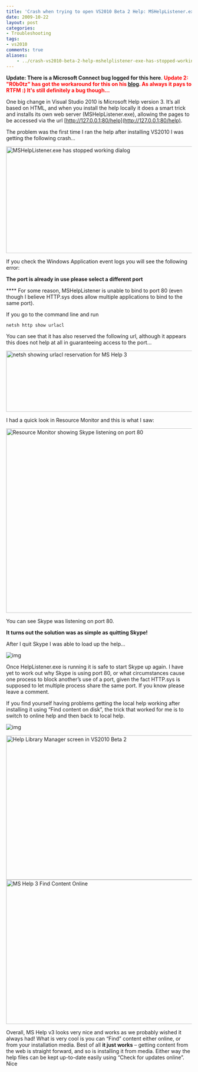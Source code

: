 ```yaml
---
title: 'Crash when trying to open VS2010 Beta 2 Help: MSHelpListener.exe has stopped working'
date: 2009-10-22
layout: post
categories:
- Troubleshooting
tags:
- vs2010
comments: true
aliases:
    - ../crash-vs2010-beta-2-help-mshelplistener-exe-has-stopped-working.md
---
```


**Update: There is a Microsoft Connect bug logged for this here**.
<span style="color: #ff0000;"><strong>Update 2: "R0b0tz" has got the workaround for this on his <a href="http://r0b0tz.com/?p=35">blog</a>. As always it pays to RTFM :)</strong></span><span style="color: #ff0000;"><strong> It's still definitely a bug though...</strong></span>

One big change in Visual Studio 2010 is Microsoft Help version 3. It’s all based on HTML, and when you install the help locally it does a smart trick and installs its own web server (MSHelpListener.exe), allowing the pages to be accessed via the url [http://127.0.0.1:80/help](http://127.0.0.1:80/help).

The problem was the first time I ran the help after installing VS2010 I was getting the following crash…

<img style="border-right-width: 0px; display: inline; border-top-width: 0px; border-bottom-width: 0px; border-left-width: 0px" title="MSHelpListener.exe has stopped working dialog" src="https://s3-us-west-2.amazonaws.com/jack-ukleja-com/image42.png" border="0" alt="MSHelpListener.exe has stopped working dialog" width="536" height="290">

If you check the Windows Application event logs you will see the following error:

**The port is already in use please select a different port**

**** For some reason, MSHelpListener is unable to bind to port 80 (even though I believe HTTP.sys does allow multiple applications to bind to the same port).

If you go to the command line and run

    netsh http show urlacl
You can see that it has also reserved the following url, although it appears this does not help at all in guaranteeing access to the port…

<img style="border-right-width: 0px; display: inline; border-top-width: 0px; border-bottom-width: 0px; border-left-width: 0px" title="netsh showing urlacl reservation for MS Help 3" src="https://s3-us-west-2.amazonaws.com/jack-ukleja-com/image43.png" border="0" alt="netsh showing urlacl reservation for MS Help 3" width="681" height="166">

I had a quick look in Resource Monitor and this is what I saw:

<img style="border-right-width: 0px; display: inline; border-top-width: 0px; border-bottom-width: 0px; border-left-width: 0px" title="Resource Monitor showing Skype listening on port 80" src="https://s3-us-west-2.amazonaws.com/jack-ukleja-com/image44.png" border="0" alt="Resource Monitor showing Skype listening on port 80" width="719" height="501">

You can see Skype was listening on port 80.

**It turns out the solution was as simple as quitting Skype!**

After I quit Skype I was able to load up the help…

![img](https://s3-us-west-2.amazonaws.com/jack-ukleja-com/image45.png)

Once HelpListener.exe is running it is safe to start Skype up again. I have yet to work out why Skype is using port 80, or what circumstances cause one process to block another’s use of a port, given the fact HTTP.sys is supposed to let multiple process share the same port. If you know please leave a comment.

If you find yourself having problems getting the local help working after installing it using “Find content on disk”, the trick that worked for me is to switch to online help and then back to local help.

![img](https://s3-us-west-2.amazonaws.com/jack-ukleja-com/image46.png)

<img style="border-right-width: 0px; display: inline; border-top-width: 0px; border-bottom-width: 0px; border-left-width: 0px" title="Help Library Manager screen in VS2010 Beta 2" src="https://s3-us-west-2.amazonaws.com/jack-ukleja-com/image46.png" border="0" alt="Help Library Manager screen in VS2010 Beta 2" width="575" height="392">

<img style="border-right-width: 0px; display: inline; border-top-width: 0px; border-bottom-width: 0px; border-left-width: 0px" title="MS Help 3 Find Content Online" src="https://s3-us-west-2.amazonaws.com/jack-ukleja-com/image47.png" border="0" alt="MS Help 3 Find Content Online" width="575" height="392">

Overall, MS Help v3 looks very nice and works as we probably wished it always had! What is very cool is you can “Find” content either online, or from your installation media. Best of all **it just works** – getting content from the web is straight forward, and so is installing it from media. Either way the help files can be kept up-to-date easily using “Check for updates online”. Nice